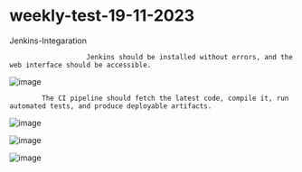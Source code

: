 # weekly-test-19-11-2023
Jenkins-Integaration


                       Jenkins should be installed without errors, and the web interface should be accessible.

![image](https://github.com/kannancloud001/weekly-test-19-11-2023/assets/129275611/de47469d-cffe-40bf-80c8-25a1cb42a8c6)



            The CI pipeline should fetch the latest code, compile it, run automated tests, and produce deployable artifacts.



 ![image](https://github.com/kannancloud001/weekly-test-19-11-2023/assets/129275611/51d146a8-23c4-4429-9740-433068f0a91a)


 ![image](https://github.com/kannancloud001/weekly-test-19-11-2023/assets/129275611/721310f3-326f-4059-b261-d38405822b48)



![image](https://github.com/kannancloud001/weekly-test-19-11-2023/assets/129275611/dfca98f8-0c29-4887-82f1-e9dc9aa8ba24)

